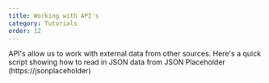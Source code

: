 ```yaml
---
title: Working with API's
category: Tutorials
order: 12
---
```


<p>API's allow us to work with external data from other sources. Here's a quick script showing how to read in JSON data from JSON Placeholder (https://jsonplaceholder) </p>

<script src="{{ "/scripts/p5.min.js" | prepend: site.baseurl }}"></script>
<script>
var json;

function preload() {
  json = loadJSON('https://jsonplaceholder.typicode.com/posts');
}

function setup() {
  createCanvas(800, 800);

  // Load the XML document
  var title = json[0].title;
  var body = json[0].body;
  background(255);
  fill(0);
  text(String(title), 10, 10, 180, 190);
  text(String(body), 600, 10, 180, 190);
}
</script>